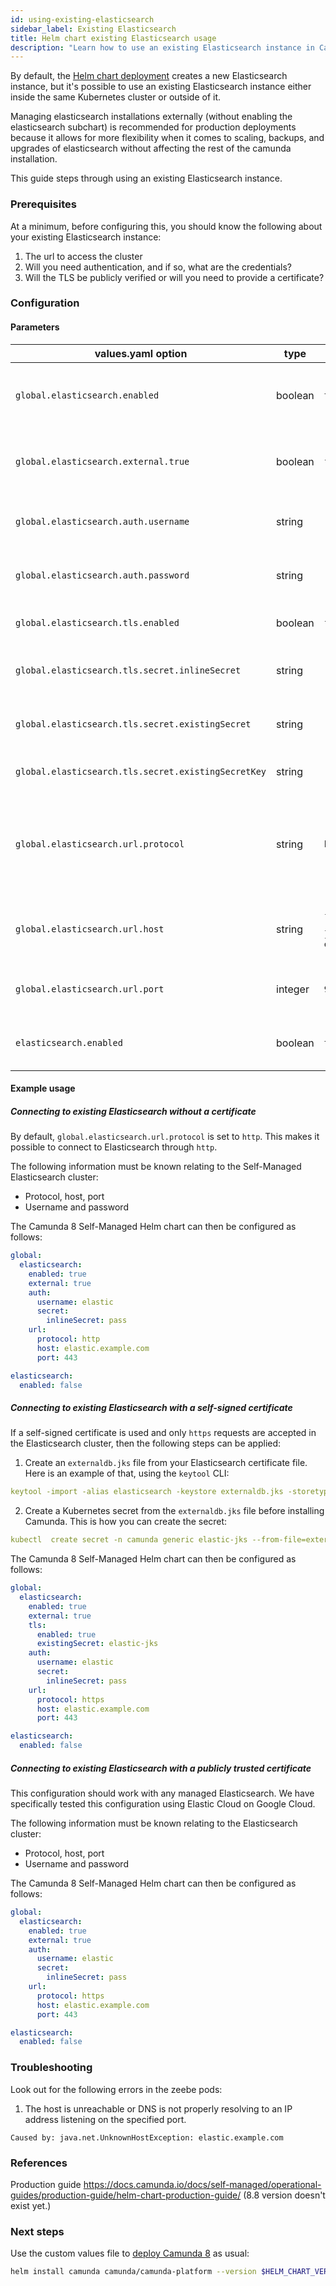 ```yaml
---
id: using-existing-elasticsearch
sidebar_label: Existing Elasticsearch
title: Helm chart existing Elasticsearch usage
description: "Learn how to use an existing Elasticsearch instance in Camunda 8 Self-Managed Helm chart deployment."
---
```


By default, the [Helm chart deployment](/self-managed/installation-methods/helm/install.md) creates a new Elasticsearch instance, but it's possible to use an existing Elasticsearch instance either inside the same Kubernetes cluster or outside of it.

Managing elasticsearch installations externally (without enabling the elasticsearch subchart) is recommended for production deployments because it allows for more flexibility when it comes to scaling, backups, and upgrades of elasticsearch without affecting the rest of the camunda installation.

This guide steps through using an existing Elasticsearch instance.

### Prerequisites

At a minimum, before configuring this, you should know the following about your existing Elasticsearch instance:

1. The url to access the cluster
2. Will you need authentication, and if so, what are the credentials?
3. Will the TLS be publicly verified or will you need to provide a certificate?

### Configuration

#### Parameters

| values.yaml option                                  | type    | default                             | description                                                                               |
| --------------------------------------------------- | ------- | ----------------------------------- | ----------------------------------------------------------------------------------------- |
| `global.elasticsearch.enabled`                      | boolean | `true`                              | Enable or disable all components connecting to elasticsearch                              |
| `global.elasticsearch.external.true`                | boolean | `false`                             | Set to `true` to connect to an existing Elasticsearch instance.                           |
| `global.elasticsearch.auth.username`                | string  | `""`                                | HTTP Basic username for Elasticsearch authentication.                                     |
| `global.elasticsearch.auth.password`                | string  | `""`                                | HTTP Basic password for Elasticsearch authentication.                                     |
| `global.elasticsearch.tls.enabled`                  | boolean | `false`                             | Does Elasticsearch listen on TLS                                                          |
| `global.elasticsearch.tls.secret.inlineSecret`      | string  | `""`                                | TLS certificate specified directly in values.yaml                                         |
| `global.elasticsearch.tls.secret.existingSecret`    | string  | `""`                                | K8S Secret name with a TLS certificate inside                                             |
| `global.elasticsearch.tls.secret.existingSecretKey` | string  | `""`                                | K8S Secret key with the TLS certificate                                                   |
| `global.elasticsearch.url.protocol`                 | string  | `http`                              | Protocol to use when connecting to Elasticsearch. Possible values are `http` and `https`. |
| `global.elasticsearch.url.host`                     | string  | `{{ .Release.Name }}-elasticsearch` | Hostname or IP address of the Elasticsearch instance.                                     |
| `global.elasticsearch.url.port`                     | integer | `9200`                              | Port number of the Elasticsearch instance.                                                |
| `elasticsearch.enabled`                             | boolean | `true`                              | Enable or disable the elasticsearch subchart                                              |

#### Example usage

##### Connecting to existing Elasticsearch without a certificate

By default, `global.elasticsearch.url.protocol` is set to `http`. This makes it possible to connect to Elasticsearch through `http`.

The following information must be known relating to the Self-Managed Elasticsearch cluster:

- Protocol, host, port
- Username and password

The Camunda 8 Self-Managed Helm chart can then be configured as follows:

```yaml
global:
  elasticsearch:
    enabled: true
    external: true
    auth:
      username: elastic
      secret:
        inlineSecret: pass
    url:
      protocol: http
      host: elastic.example.com
      port: 443

elasticsearch:
  enabled: false
```

##### Connecting to existing Elasticsearch with a self-signed certificate

If a self-signed certificate is used and only `https` requests are accepted in the Elasticsearch cluster, then the following steps can be applied:

1. Create an `externaldb.jks` file from your Elasticsearch certificate file. Here is an example of that, using the `keytool` CLI:

```yaml
keytool -import -alias elasticsearch -keystore externaldb.jks -storetype jks -file elastic.crt -storepass changeit -noprompt
```

2. Create a Kubernetes secret from the `externaldb.jks` file before installing Camunda. This is how you can create the secret:

```yaml
kubectl  create secret -n camunda generic elastic-jks --from-file=externaldb.jks
```

The Camunda 8 Self-Managed Helm chart can then be configured as follows:

```yaml
global:
  elasticsearch:
    enabled: true
    external: true
    tls:
      enabled: true
      existingSecret: elastic-jks
    auth:
      username: elastic
      secret:
        inlineSecret: pass
    url:
      protocol: https
      host: elastic.example.com
      port: 443

elasticsearch:
  enabled: false
```

##### Connecting to existing Elasticsearch with a publicly trusted certificate

This configuration should work with any managed Elasticsearch. We have specifically tested this configuration using Elastic Cloud on Google Cloud.

The following information must be known relating to the Elasticsearch cluster:

- Protocol, host, port
- Username and password

The Camunda 8 Self-Managed Helm chart can then be configured as follows:

```yaml
global:
  elasticsearch:
    enabled: true
    external: true
    auth:
      username: elastic
      secret:
        inlineSecret: pass
    url:
      protocol: https
      host: elastic.example.com
      port: 443

elasticsearch:
  enabled: false
```

### Troubleshooting

Look out for the following errors in the zeebe pods:

1. The host is unreachable or DNS is not properly resolving to an IP address listening on the specified port.

```
Caused by: java.net.UnknownHostException: elastic.example.com
```

### References

Production guide https://docs.camunda.io/docs/self-managed/operational-guides/production-guide/helm-chart-production-guide/ (8.8 version doesn't exist yet.)

### Next steps

Use the custom values file to [deploy Camunda 8](/self-managed/setup/overview.md) as usual:

```sh
helm install camunda camunda/camunda-platform --version $HELM_CHART_VERSION -f existing-elasticsearch-values.yaml
```
